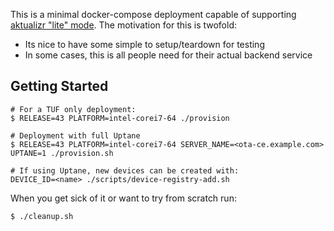 This is a minimal docker-compose deployment capable of supporting
[aktualizr "lite" mode](https://github.com/advancedtelematic/aktualizr/issues/1056).
The motivation for this is twofold:

 * Its nice to have some simple to setup/teardown for testing
 * In some cases, this is all people need for their actual backend
   service

## Getting Started

~~~
# For a TUF only deployment:
$ RELEASE=43 PLATFORM=intel-corei7-64 ./provision

# Deployment with full Uptane
$ RELEASE=43 PLATFORM=intel-corei7-64 SERVER_NAME=<ota-ce.example.com> UPTANE=1 ./provision.sh

# If using Uptane, new devices can be created with:
DEVICE_ID=<name> ./scripts/device-registry-add.sh

~~~

When you get sick of it or want to try from scratch run:
~~~
$ ./cleanup.sh
~~~
